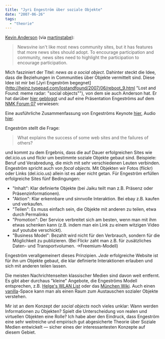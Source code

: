 ```yaml
---
title: "Jyri Engeström über soziale Objekte"
date: "2007-06-26"
tags: 
  - "theorie"
---
```


[Kevin Anderson](http://strange.corante.com/archives/2007/06/24/newsvine_and_news_as_a_social_object.php "Newsvine and news as a social object. Strange Attractor: Picking out patterns in the chaos") (via [martinstabe](http://del.icio.us/martinstabe "martinstabe's bookmarks on del.icio.us")):

> Newsvine isn't like most news community sites, but it has features that more news sites should adopt. To encourage participation and community, news sites need to highlight the participation to encourage participation.

Mich fasziniert der Titel: _news as a social object_. Dahinter steckt die Idee, dass die Beziehungen in Communities über Objekte vermittelt sind. Diese Idee ist mir bei [Jyri Engeström begegnet](http://heinz.typepad.com/lostandfound/2007/06/reboot_9.html "Lost and Found: meme radar: "social objects""), von dem sie auch Anderson hat. Er hat darüber [hier gebloggt](http://strange.corante.com/archives/2007/06/13/nmkforum07_jyri_of_jaiku.php "NMKForum07: Jyri of Jaiku. Strange Attractor: Picking out patterns in the chaos") und auf eine Präsentation Engeströms auf dem [NMK Forum 07](http://nmkforum.co.uk/ "Home : NMK Forum 07") verwiesen:

Eine ausführliche Zusammenfassung von Engeströms Keynote [hier](http://www.nmk.co.uk/article/2007/06/22/nmk-forum-jyri-engestrom "New Media Knowledge - NMK Forum: Jyri Engestrom"), Audio [hier](http://www.yada-yada.co.uk/podcasts/UniversityOfWestminster/NMK_Forum/audio/SessionEight.mp3).

Engeström stellt die Frage:

> What explains the success of some web sites and the failures of others?

und kommt zu dem Ergebnis, dass die auf Dauer erfolgreichen Sites wie del.icio.us und flickr um bestimmte soziale Objekte gebaut sind. Beispiele: Beruf und Verabredung, die mich mit sehr verschiedenen Leuten verbinden. Engeström spricht auch von _focal objects_. Mit Objekten wir Fotos (flickr) oder Links (del.icio.us) allein ist es aber nicht getan. Für Engeström erfüllen erfolgreiche Sites fünf Bedingungen:

- "Inhalt": Klar definierte Objekte (bei Jaiku teilt man z.B. Präsenz oder Präsenzinformationen).
- "Aktion": Klar erkennbare und sinnvolle Interaktion. Bei ebay z.B. kaufen und verkaufen.
- "Teilen": Es muss einfach sein, die Objekte mit anderen zu teilen, etwa durch Permalinks
- "Promotion": Der Service verbreitet sich am besten, wenn man mit ihm etwas schenken kann (z.B. indem man ein Link zu einem witzigen Video auf youtube verschickt).
- "Business Model": Bezahlt wird nicht für den Verbrauch, sondern für die Möglichkeit zu publizieren. (Bei Flickr zaht man z.B. für zusätzliches Daten- und Transportvolumen. ->Freemium-Modell)

Engeström verallgemeinert dieses Prinzipien. _Jede_ erfolgreiche Website ist für ihn um Objekte gebaut, die klar definierte Interaktionen erlauben und sich mit anderen teilen lassen.

Die meisten Nachrichtenseiten klassischer Medien sind davon weit entfernt. Es gibt aber durchaus "kleine" Angebote, die Engeströms Modell entsprechen, z.B. [Helge's WLAN List](http://www.helge.at/wlan/ "Gratis WLAN in Wien - Der Wireless-Lokalführer · Helge's Blog") oder das [München Wiki](http://www.monacomedia.de/muenchenwiki/index.php/Hauptseite "Hauptseite - München Wiki"). Auch einen [vanilla](http://www.vanillasite.at/space/start)\-Space kann man als einen Raum zum Austauschen sozialer Objekte verstehen.

Mir ist an dem Konzept der _social objects_ noch vieles unklar: Wann werden Informationen zu Objekten? Spielt die Unterscheidung von realen und virtuellen Objekten eine Rolle? Ich habe aber den Eindruck, dass Engeström eine sehr weitreiche und empirisch gut abgesicherte Theorie über Soziale Medien entwickelt — sicher eines der interessantesten Konzepte auf diesem Gebiet.
